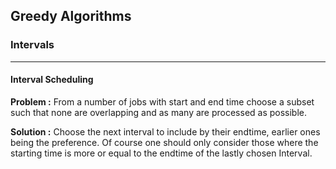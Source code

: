 ## Greedy Algorithms

### Intervals <hr />

#### Interval Scheduling

**Problem :**
From a number of jobs with start and end time choose a subset such that none are 
overlapping and as many are processed as possible.

**Solution :**
Choose the next interval to include by their endtime, earlier ones being the preference.
Of course one should only consider those where the starting time is more or equal to the 
endtime of the lastly chosen Interval.

